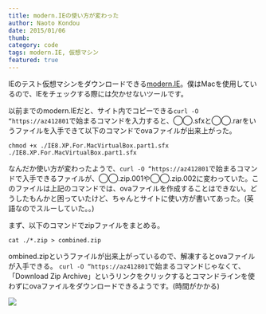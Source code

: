 ```yaml
---
title: modern.IEの使い方が変わった
author: Naoto Kondou
date: 2015/01/06
thumb:
category: code
tags: modern.IE, 仮想マシン
featured: true
---
```



IEのテスト仮想マシンをダウンロードできる[modern.IE](https://www.modern.ie/ja-jp)。僕はMacを使用しているので、IEをチェックする際には欠かせないツールです。

以前までのmodern.IEだと、サイト内でコピーできる`curl -O “https://az412801`で始まるコマンドを入力すると、◯◯.sfxと◯◯.rarをいうファイルを入手できて以下のコマンドでovaファイルが出来上がった。

```
chmod +x ./IE8.XP.For.MacVirtualBox.part1.sfx
./IE8.XP.For.MacVirtualBox.part1.sfx
```

なんだか使い方が変わったようで、`curl -O “https://az412801`で始まるコマンドで入手できるファイルが、◯◯.zip.001や◯◯.zip.002に変わっていた。このファイルは上記のコマンドでは、ovaファイルを作成することはできない。どうしたもんかと困っていたけど、ちゃんとサイトに使い方が書いてあった。(英語なのでスルーしていた。。)

まず、以下のコマンドでzipファイルをまとめる。

```
cat ./*.zip > combined.zip
```

ombined.zipというファイルが出来上がっているので、解凍するとovaファイルが入手できる。
`curl -O “https://az412801`で始まるコマンドじゃなくて、「Download Zip Archive」というリンクをクリックするとコマンドラインを使わずにovaファイルをダウンロードできるようです。(時間がかかる)

![](150106/modern01.png)

